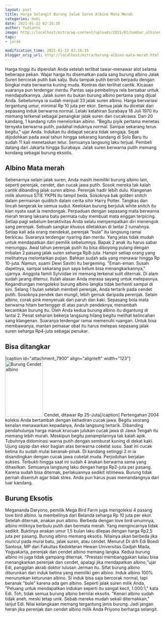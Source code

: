 ```yaml
---
layout: post
title: Harga Selangit Burung Jalak Suren Albino Mata Merah
categories: hobi
date: 2021-01-22 02:16:35
author: Yudianto
image: http://localhost/mitra/wp-content/uploads/2021/01/Gambar_albinoGracupicacontra_1024x735.jpg
tags:
- jalak

modification_time: 2021-01-22 02:16:35
blogger_orig_url: http://localhost/mitra/burung-albino-mata-merah.html
---
```


Harga tinggi itu diperolah Anda setelah terlibat tawar-menawar alot selama beberapa pekan. Wajar harga itu disematkan pada sang burung albino Jalak Suren bercorak putih bak salju.
Bulu tampak putih bersih berpadu dengan bingkai mata berwarna kuning muda. Kontras dan terlihat cantik. Kicauan suaranya pun terdengar merdu. Pantas saja pembelinya rela bersabar untuk mendapatkannya.
Jalak suren itu bukan burung albino pertama yang dijual Anda. Sebelumnya ia sudah menjual 33 jalak suren albino. Harga bervariasi tergantung umur, minimal Rp 10 juta per ekor.
Semua jalak itu dicetak dari sepasang induk berwarna normal. Lelaki kelahiran Surabaya 18 Juli 1970 itu memang terkenal sebagai penangkar jalak suren dan cucakrawa. Dari 20 kandang, 1 kandang rutin menelorkan albino.
"Begitu piyik pertama menetas ternyata berwarna putih, padahal induknya normal. Sampai sekarang terus begitu," ujar Anda. Indukan itu didapat secara tidak sengaja. Sejak dijodohkan pada awal tahun hingga sekarang kandang di Solo Baru itu sudah 11 kali menetaskan telur. Semuanya langsung laku terjual. Pembeli datang dari Jakarta hingga Surabaya. Jalak suren berwarna putih memang kondang sebagai burung eksotis.
<h2 id="Albino">Albino Mata merah</h2>
Sebenarnya selain jalak suren, Anda masih memiliki burung albino lain, seperti perenjak, cendet, dan cucak jawa putih. Sosok mereka tak kalah cantik dibanding jalak suren albino. Perenjak hadir lebih dulu. Klangenan milik alumnus STIE YKPN itu tampil beda.
Sosoknya bak golden snitch dalam permainan quiditch dalam cerita sihir Harry Potter. Tangkas dan lincah bergerak ke semua sudut. Keelokan burung berjuluk white snitch itu kian nyata saat ia mendongak. Perpaduan dengan sepasang mata berwarna merah terang laksana batu permata ruby membuat mata enggan terpicing.
Setiap pagi sebelum beraktivitas Anda selalu menyempatkan diri menengok sang perenjak. Sebuah sangkar khusus diletakkan di lantai 2 rumahnya. Setiap kali ada orang mendekat, perenjak "bule" itu langsung ramai berkicau.
Suaranya terdengar nyaring dan merdu. Yang jelas tidak mudah untuk mendapatkan dari pemilik sebelumnya. Bapak 2 anak itu harus sabar menunggu. Awal tahun perenjak putih itu bisa diboyong pulang dengan imbalan 2 pasang jalak suren seharga Rp8-juta.
Hampir setiap orang yang melihatnya melontarkan pujian. Bahkan sudah ada yang menawar hingga Rp 10-juta. Namun, suami Dewi Savitri itu bergeming. "Eman-eman. Susah dapetnya, sampai sekarang pun saya belum bisa menangkarkannya," ujarnya. Anggota famili Sylviidae ini memang terkenal sulit diternak. Di alam sudah jarang ditemui. Itulah alasan Anda merasa sayang untuk melepasnya.
Kegandrungan mengoleksi burung albino langka tidak berhenti sampai di sini. Selang 1 bulan setelah membeli perenjak, Anda tertarik pada cendet putih. Sosoknya pendek dan mungil, lebih gemuk daripada perenjak.
Selain albino, corak pink menyeruak dari paruh dan kaki. Sepasang bola mata berwarna hitam bertengger di atas paruh pendeknya, menambah kecantikan burung itu.
Oleh Anda kedua burung albino itu digantung di lantai 2. Penat seharian bekerja langsung hilang begitu melihat kelincahan sang klangenan. Suaranya terdengar ramai memenuhi ruangan. Untuk bisa membawanya, mantan pemasar obat itu harus melepas sepasang jalak suren seharga Rp4-juta sebagai penukar.
<h2 id="ditangkar">Bisa ditangkar</h2>
[caption id="attachment_7900" align="alignleft" width="123"]<a href="http://127.0.0.1/mitra/wp-content/uploads/2021/01/Gambar_cendet_521x768.jpg"><img class="wp-image-7900" src="http://127.0.0.1/mitra/wp-content/uploads/2021/01/Gambar_cendet_521x768.jpg" alt="Burung Cendet albino" width="123" height="181" /></a> Cendet, ditawar Rp 25-Juta[/caption]
Pertengahan 2004 koleksi Anda bertambah dengan kehadiran cucak jawa. Begitu seorang kenalan menawarkan kepadanya, Anda langsung tertarik. Dibanding pendahulunya harga manuk krucuan julukan cucak jawa di Jawa Tengah itu memang lebih murah.
Meskipun begitu penampilannya tak kalah apik. Tubuhnya didominasi warna putih dengan semburat kuning di dekat kaki. Ujung sayap dan ekor bagian atas berwarna cokelat susu.
Saat ini cucak betina itu sudah mulai beranak-pinak. Di kandang setinggi 2 m ia disandingkan dengan cucak jawa cokelat muda. Perjodohan berjalan sukses. Terbukti hingga saat ini sudah 4 anakan berwarna sama yang dihasilkan.
Semuanya langsung laku dengan harga Rp2-juta per pasang. Karena sudah bisa diternak, perlakuannya sedikit istimewa. Burung tidak pernah disentuh agar tidak stres. Anda pun harus puas memandangnya dari luar kandang.
<h2 id="Eksotis">Burung Eksotis</h2>
Megananda Daryono, pemilik Mega Bird Farm juga mengoleksi 4 pasang love bird albino. Ia membelinya dari Belanda seharga Rp 10 juta per ekor. Setelah diternak, anakan pun albino. Berbeda dengan love bird umumnya, albino miliknya berbulu putih dan bermata merah. Yang mengincarnya tidak sedikit. Buktinya anakan umur 1,5 bulan laku dilepas dengan harga Rp2,5 juta per pasang.
Burung albino memang eksotis. Nilainya akan berbeda jika muncul pada murai batu, jalak suren, atau cendet. Menurut Dr drh Edi Boedi Santosa, MP dari Fakultas Kedokteran Hewan Universitas Gadjah Mada, Yogyakarta, perenjak dan cendet albino memang langka.
Kedua burung albino ini juga tidak gampang diternak. "Prestasi membanggakan kalau bisa menangkarkan perenjak dan cendet, apalagi jika mendapatkan albino,’’ujar Edi, panggilan akrab doktor lulusan Jerman itu.
Sifat burung albino diturunkan dari induk betina yang memiliki gen albino. Induk albino 100% menurunkan keturunan albino. Si induk bisa saja bercorak normal, tapi beranak "bule" karena ada gen albino. Seperti jalak suren milik Anda, "Peluang untuk mendapatkan indukan seperti itu sangat kecil, 1.000:1," kata Edi.
Toh, tidak semua burung albino bernilai eksotis. "Kenari albino sudah tidak aneh, meski tetap unik. Sebab mereka mudah sekali diternakkan," lanjut Edi. Nilai kelangkaan memang tergantung jenis burung. Jadi jangan heran jika perenjak dan cendet albino milik Anda Priyono berharga selangit.
